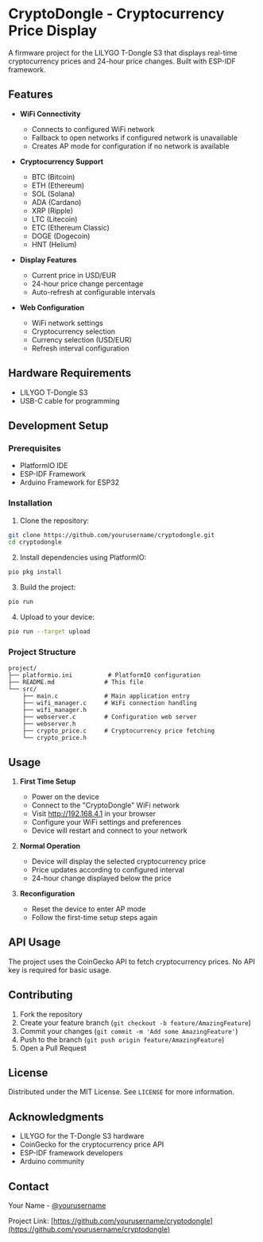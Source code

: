 # CryptoDongle - Cryptocurrency Price Display

A firmware project for the LILYGO T-Dongle S3 that displays real-time cryptocurrency prices and 24-hour price changes. Built with ESP-IDF framework.

## Features

- **WiFi Connectivity**
  - Connects to configured WiFi network
  - Fallback to open networks if configured network is unavailable
  - Creates AP mode for configuration if no network is available

- **Cryptocurrency Support**
  - BTC (Bitcoin)
  - ETH (Ethereum)
  - SOL (Solana)
  - ADA (Cardano)
  - XRP (Ripple)
  - LTC (Litecoin)
  - ETC (Ethereum Classic)
  - DOGE (Dogecoin)
  - HNT (Helium)

- **Display Features**
  - Current price in USD/EUR
  - 24-hour price change percentage
  - Auto-refresh at configurable intervals

- **Web Configuration**
  - WiFi network settings
  - Cryptocurrency selection
  - Currency selection (USD/EUR)
  - Refresh interval configuration

## Hardware Requirements

- LILYGO T-Dongle S3
- USB-C cable for programming

## Development Setup

### Prerequisites

- PlatformIO IDE
- ESP-IDF Framework
- Arduino Framework for ESP32

### Installation

1. Clone the repository:
```bash
git clone https://github.com/yourusername/cryptodongle.git
cd cryptodongle
```

2. Install dependencies using PlatformIO:
```bash
pio pkg install
```

3. Build the project:
```bash
pio run
```

4. Upload to your device:
```bash
pio run --target upload
```

### Project Structure

```
project/
├── platformio.ini          # PlatformIO configuration
├── README.md              # This file
└── src/
    ├── main.c             # Main application entry
    ├── wifi_manager.c     # WiFi connection handling
    ├── wifi_manager.h
    ├── webserver.c        # Configuration web server
    ├── webserver.h
    ├── crypto_price.c     # Cryptocurrency price fetching
    └── crypto_price.h
```

## Usage

1. **First Time Setup**
   - Power on the device
   - Connect to the "CryptoDongle" WiFi network
   - Visit http://192.168.4.1 in your browser
   - Configure your WiFi settings and preferences
   - Device will restart and connect to your network

2. **Normal Operation**
   - Device will display the selected cryptocurrency price
   - Price updates according to configured interval
   - 24-hour change displayed below the price

3. **Reconfiguration**
   - Reset the device to enter AP mode
   - Follow the first-time setup steps again

## API Usage

The project uses the CoinGecko API to fetch cryptocurrency prices. No API key is required for basic usage.

## Contributing

1. Fork the repository
2. Create your feature branch (`git checkout -b feature/AmazingFeature`)
3. Commit your changes (`git commit -m 'Add some AmazingFeature'`)
4. Push to the branch (`git push origin feature/AmazingFeature`)
5. Open a Pull Request

## License

Distributed under the MIT License. See `LICENSE` for more information.

## Acknowledgments

- LILYGO for the T-Dongle S3 hardware
- CoinGecko for the cryptocurrency price API
- ESP-IDF framework developers
- Arduino community

## Contact

Your Name - [@yourusername](https://twitter.com/yourusername)

Project Link: [https://github.com/yourusername/cryptodongle](https://github.com/yourusername/cryptodongle)
